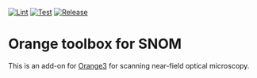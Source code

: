 [![Lint](https://github.com/Quasars/orange-snom/actions/workflows/lint.yml/badge.svg)](https://github.com/Quasars/orange-snom/actions/workflows/lint.yml)
[![Test](https://github.com/Quasars/orange-snom/actions/workflows/test.yml/badge.svg)](https://github.com/Quasars/orange-snom/actions/workflows/test.yml)
[![Release](https://github.com/Quasars/orange-snom/actions/workflows/release.yml/badge.svg)](https://github.com/Quasars/orange-snom/actions/workflows/release.yml)

Orange toolbox for SNOM
=======================

This is an add-on for [Orange3](http://orange.biolab.si) for scanning near-field optical microscopy.
